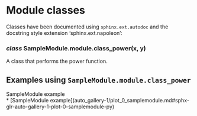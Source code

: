 # Module classes

Classes have been documented using `sphinx.ext.autodoc` and the docstring
style extension ‘sphinx.ext.napoleon’:

### *class* SampleModule.module.class_power(x, y)

A class that performs the power function.

## Examples using `SampleModule.module.class_power`

<!-- start-sphx-glr-thumbnails --><div class="sphx-glr-thumbnails">
<!-- thumbnail-parent-div-open --><div class="sphx-glr-thumbcontainer" tooltip="This example will demonstrate the power function and class_power from our package &#x27;SampleModule&#x27;.">  <div class="sphx-glr-thumbnail-title">SampleModule example</div>
</div>
* [SampleModule example](auto_gallery-1/plot_0_samplemodule.md#sphx-glr-auto-gallery-1-plot-0-samplemodule-py)

<!-- thumbnail-parent-div-close --></div><div class="sphx-glr-clear"></div>
